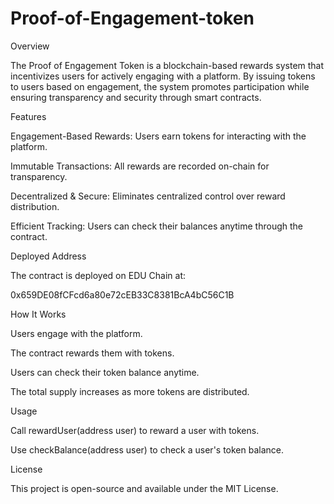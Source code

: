 # Proof-of-Engagement-token
Overview

The Proof of Engagement Token is a blockchain-based rewards system that incentivizes users for actively engaging with a platform. By issuing tokens to users based on engagement, the system promotes participation while ensuring transparency and security through smart contracts.

Features

Engagement-Based Rewards: Users earn tokens for interacting with the platform.

Immutable Transactions: All rewards are recorded on-chain for transparency.

Decentralized & Secure: Eliminates centralized control over reward distribution.

Efficient Tracking: Users can check their balances anytime through the contract.

Deployed Address

The contract is deployed on EDU Chain at:

0x659DE08fCFcd6a80e72cEB33C8381BcA4bC56C1B

How It Works

Users engage with the platform.

The contract rewards them with tokens.

Users can check their token balance anytime.

The total supply increases as more tokens are distributed.

Usage

Call rewardUser(address user) to reward a user with tokens.

Use checkBalance(address user) to check a user's token balance.

License

This project is open-source and available under the MIT License.

